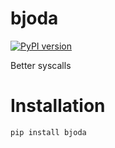 # bjoda

[![PyPI version](https://badge.fury.io/py/bjoda.svg)](https://badge.fury.io/py/bjoda)

Better syscalls

# Installation

```bash
pip install bjoda
```

